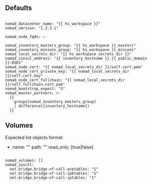 
```{include} ../../../roles/nomad/README.md
```

## Defaults

```

nomad_datacenter_name: "{{ hs_workspace }}"
nomad_version: "1.3.3-1"

nomad_node_fqdn: ~

nomad_inventory_masters_group: "{{ hs_workspace }}_masters"
nomad_inventory_minions_group: "{{ hs_workspace }}_minions"
nomad_local_secrets_dir: "{{ hs_workspace_secrets_dir }}"
nomad_consul_address: "{{ inventory_hostname }}.{{ public_domain }}:8501"
nomad_node_cert: "{{ nomad_local_secrets_dir }}/self.cert.pem"
nomad_node_cert_private_key: "{{ nomad_local_secrets_dir }}/self.cert.key"
nomad_node_cert_fullchain: "{{ nomad_local_secrets_dir }}/self.fullchain.cert.pem"
nomad_bootstrap_expect: "3"
nomad_master_partners: >-
  {{
    groups[nomad_inventory_masters_group]
    | difference([inventory_hostname])
  }}
```

## Volumes

Expected list objects format:
- name: ""
  path: ""
  read_only: [true|false]

```

nomad_volumes: []
nomad_sysctl:
  net.bridge.bridge-nf-call-arptables: "1"
  net.bridge.bridge-nf-call-ip6tables: "1"
  net.bridge.bridge-nf-call-iptables: "1"
